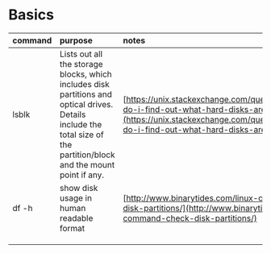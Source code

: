 # Basics

| command | purpose | notes |
| :--- | :--- | :--- |
| lsblk | Lists out all the storage blocks, which includes disk partitions and optical drives. Details include the total size of the partition/block and the mount point if any. | [https://unix.stackexchange.com/questions/4561/how-do-i-find-out-what-hard-disks-are-in-the-system](https://unix.stackexchange.com/questions/4561/how-do-i-find-out-what-hard-disks-are-in-the-system) |
| df -h | show disk usage in human readable format | [http://www.binarytides.com/linux-command-check-disk-partitions/](http://www.binarytides.com/linux-command-check-disk-partitions/) |
|  |  |  |
|  |  |  |
|  |  |  |



